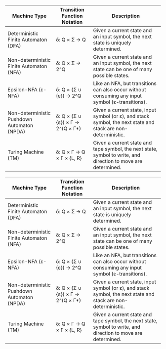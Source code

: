 | Machine Type                         | Transition Function Notation          | Description                                                                                       |
|--------------------------------------|---------------------------------------|---------------------------------------------------------------------------------------------------|
| Deterministic Finite Automaton (DFA) | δ: Q × Σ → Q                          | Given a current state and an input symbol, the next state is uniquely determined.                  |
| Non-deterministic Finite Automaton (NFA) | δ: Q × Σ → 2^Q                        | Given a current state and an input symbol, the next state can be one of many possible states.      |
| Epsilon-NFA (ε-NFA)                  | δ: Q × (Σ ∪ {ε}) → 2^Q                | Like an NFA, but transitions can also occur without consuming any input symbol (ε-transitions).    |
| Non-deterministic Pushdown Automaton (NPDA) | δ: Q × (Σ ∪ {ε}) × Γ → 2^(Q × Γ*)    | Given a current state, input symbol (or ε), and stack symbol, the next state and stack are non-deterministic. |
| Turing Machine (TM)                  | δ: Q × Γ → Q × Γ × {L, R}             | Given a current state and tape symbol, the next state, symbol to write, and direction to move are determined.  |

| Machine Type                         | Transition Function Notation          | Description                                                                                       |
|--------------------------------------|---------------------------------------|---------------------------------------------------------------------------------------------------|
| Deterministic Finite Automaton (DFA) | δ: Q × Σ → Q                          | Given a current state and an input symbol, the next state is uniquely determined.                  |
| Non-deterministic Finite Automaton (NFA) | δ: Q × Σ → 2^Q                        | Given a current state and an input symbol, the next state can be one of many possible states.      |
| Epsilon-NFA (ε-NFA)                  | δ: Q × (Σ ∪ {ε}) → 2^Q                | Like an NFA, but transitions can also occur without consuming any input symbol (ε-transitions).    |
| Non-deterministic Pushdown Automaton (NPDA) | δ: Q × (Σ ∪ {ε}) × Γ → 2^(Q × Γ*)    | Given a current state, input symbol (or ε), and stack symbol, the next state and stack are non-deterministic. |
| Turing Machine (TM)                  | δ: Q × Γ → Q × Γ × {L, R}             | Given a current state and tape symbol, the next state, symbol to write, and direction to move are determined.  |
